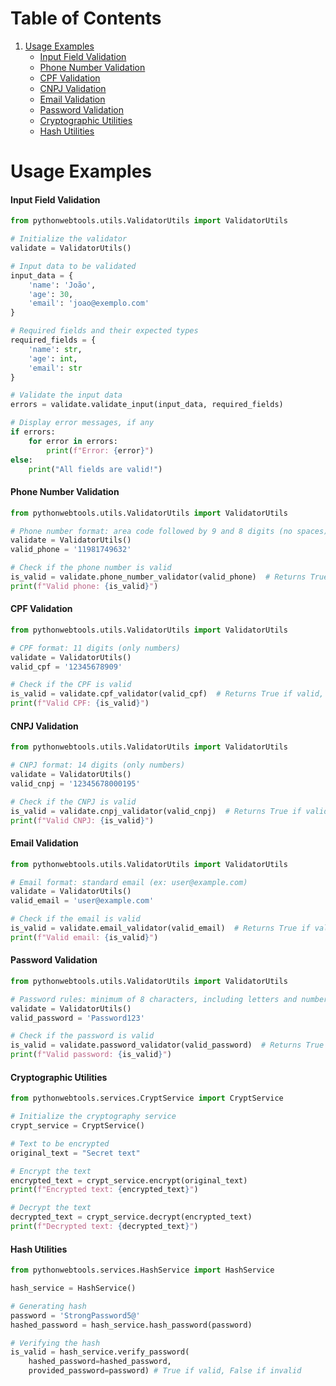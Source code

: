 # Table of Contents

1. [Usage Examples](#usage-examples)
   - [Input Field Validation](#input-field-validation)
   - [Phone Number Validation](#phone-number-validation)
   - [CPF Validation](#cpf-validation)
   - [CNPJ Validation](#cnpj-validation)
   - [Email Validation](#email-validation)
   - [Password Validation](#password-validation)
   - [Cryptographic Utilities](#cryptographic-utilities)
   - [Hash Utilities](#hash-utilities)

# Usage Examples

#### Input Field Validation
```python
from pythonwebtools.utils.ValidatorUtils import ValidatorUtils

# Initialize the validator
validate = ValidatorUtils()

# Input data to be validated
input_data = {
    'name': 'João',
    'age': 30,
    'email': 'joao@exemplo.com'
}

# Required fields and their expected types
required_fields = {
    'name': str,
    'age': int,
    'email': str
}

# Validate the input data
errors = validate.validate_input(input_data, required_fields)

# Display error messages, if any
if errors:
    for error in errors:
        print(f"Error: {error}")
else:
    print("All fields are valid!")
```

#### Phone Number Validation
```python
from pythonwebtools.utils.ValidatorUtils import ValidatorUtils

# Phone number format: area code followed by 9 and 8 digits (no spaces)
validate = ValidatorUtils()
valid_phone = '11981749632'

# Check if the phone number is valid
is_valid = validate.phone_number_validator(valid_phone)  # Returns True if valid, False if invalid
print(f"Valid phone: {is_valid}")
```

#### CPF Validation
```python
from pythonwebtools.utils.ValidatorUtils import ValidatorUtils

# CPF format: 11 digits (only numbers)
validate = ValidatorUtils()
valid_cpf = '12345678909'

# Check if the CPF is valid
is_valid = validate.cpf_validator(valid_cpf)  # Returns True if valid, False if invalid
print(f"Valid CPF: {is_valid}")
```

#### CNPJ Validation
```python
from pythonwebtools.utils.ValidatorUtils import ValidatorUtils

# CNPJ format: 14 digits (only numbers)
validate = ValidatorUtils()
valid_cnpj = '12345678000195'

# Check if the CNPJ is valid
is_valid = validate.cnpj_validator(valid_cnpj)  # Returns True if valid, False if invalid
print(f"Valid CNPJ: {is_valid}")
```

#### Email Validation
```python
from pythonwebtools.utils.ValidatorUtils import ValidatorUtils

# Email format: standard email (ex: user@example.com)
validate = ValidatorUtils()
valid_email = 'user@example.com'

# Check if the email is valid
is_valid = validate.email_validator(valid_email)  # Returns True if valid, False if invalid
print(f"Valid email: {is_valid}")
```

#### Password Validation
```python
from pythonwebtools.utils.ValidatorUtils import ValidatorUtils

# Password rules: minimum of 8 characters, including letters and numbers
validate = ValidatorUtils()
valid_password = 'Password123'

# Check if the password is valid
is_valid = validate.password_validator(valid_password)  # Returns True if valid, False if invalid
print(f"Valid password: {is_valid}")
```

#### Cryptographic Utilities
```python
from pythonwebtools.services.CryptService import CryptService

# Initialize the cryptography service
crypt_service = CryptService()

# Text to be encrypted
original_text = "Secret text"

# Encrypt the text
encrypted_text = crypt_service.encrypt(original_text)
print(f"Encrypted text: {encrypted_text}")

# Decrypt the text
decrypted_text = crypt_service.decrypt(encrypted_text)
print(f"Decrypted text: {decrypted_text}")
```

#### Hash Utilities
```python
from pythonwebtools.services.HashService import HashService

hash_service = HashService()

# Generating hash
password = 'StrongPassword5@'
hashed_password = hash_service.hash_password(password)

# Verifying the hash
is_valid = hash_service.verify_password(
    hashed_password=hashed_password,
    provided_password=password) # True if valid, False if invalid
```